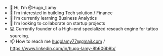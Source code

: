 - 👋 Hi, I’m @Hugo_Lamy
- 👀 I’m interested in building Tech solution / Finance
- 🌱 I’m currently learning Business Analytics
- 💞️ I’m looking to collaborate on startup projects
- 💻 Currently founder of a High-end specialized reseach engine for tattoo sourcing. 
- 📫 How to reach me hugolamy77@gmail.com / https://www.linkedin.com/in/hugo-lamy-8b606b9b/

<!---
Comablack69/Comablack69 is a ✨ special ✨ repository because its `README.md` (this file) appears on your GitHub profile.
You can click the Preview link to take a look at your changes.
--->
